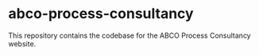 # abco-process-consultancy
This repository contains the codebase for the ABCO Process Consultancy website.
